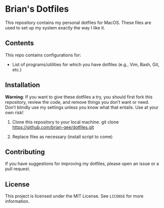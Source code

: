 # Brian's Dotfiles

This repository contains my personal dotfiles for MacOS. These files are used to set up my system exactly the way I like it.

## Contents

This repo contains configurations for:

- List of programs/utilities for which you have dotfiles (e.g., Vim, Bash, Git, etc.)

## Installation

**Warning**: If you want to give these dotfiles a try, you should first fork this repository, review the code, and remove things you don’t want or need. Don’t blindly use my settings unless you know what that entails. Use at your own risk!

1. Clone this repository to your local machine.
git clone https://github.com/brian-gee/dotfiles.git

2. Replace files as necessary (install script to come)

## Contributing

If you have suggestions for improving my dotfiles, please open an issue or a pull request.

## License

This project is licensed under the MIT License. See `LICENSE` for more information.
